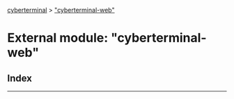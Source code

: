 [cyberterminal](../README.md) > ["cyberterminal-web"](../modules/_cyberterminal_web_.md)



# External module: "cyberterminal-web"

## Index


---
